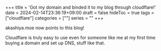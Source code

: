 +++
title = 'Got my domain and binded it to my blog through cloudflare!'
date = 2024-02-14T23:36:19+09:00
draft = false
hideToc = true
tags = ["cloudflare"]
categories = [""]
series = ""
+++

akashiya.moe now points to this blog!

Cloudflare is truly easy to use even for someone like me at my first time buying a domain and set up DNS, stuff like that.
